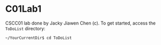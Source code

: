 # C01Lab1

CSCC01 lab done by Jacky Jiawen Chen (c). To get started, access the ```ToDoList``` directory:
```
~/YourCurrentDir$ cd ToDoList
```